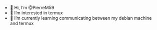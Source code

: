 - 👋 Hi, I’m @PierreM59
- 👀 I’m interested in termux
- 🌱 I’m currently learning communicating between my debian machine and termux

<!---
PierreM59/PierreM59 is a ✨ special ✨ repository because its `README.md` (this file) appears on your GitHub profile.
You can click the Preview link to take a look at your changes.
--->
